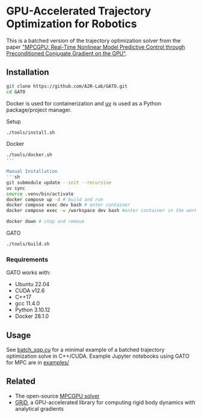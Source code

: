 # GPU-Accelerated Trajectory Optimization for Robotics

This is a batched version of the trajectory optimization solver from the paper ["MPCGPU: Real-Time Nonlinear Model Predictive Control through Preconditioned Conjugate Gradient on the GPU"](https://arxiv.org/abs/2309.08079).

## Installation

```sh
git clone https://github.com/A2R-Lab/GATO.git
cd GATO
```

Docker is used for containerization and [uv](https://docs.astral.sh/uv/) is used as a Python package/project manager.

Setup

```sh
./tools/install.sh
```

Docker

```sh
./tools/docker.sh
'''

Manual Installation
'''sh
git submodule update --init --recursive
uv sync
source .venv/bin/activate
docker compose up -d # build and run
docker compose exec dev bash # enter container
docker compose exec -w /workspace dev bash #enter container in the workspace directory

docker down # stop and remove
```

GATO

```sh
./tools/build.sh
```

### Requirements

GATO works with:

- Ubuntu 22.04
- CUDA v12.6
- C++17
- gcc 11.4.0
- Python 3.10.12
- Docker 28.1.0

## Usage

See [batch_sqp.cu](examples/batch_sqp.cu) for a minimal example of a batched trajectory optimization solve in C++/CUDA. Example Jupyter notebooks using GATO for MPC are in [examples/](examples/)

## Related

- The open-source [MPCGPU solver](https://github.com/A2R-Lab/MPCGPU)
- [GRiD](https://github.com/A2R-Lab/GRiD), a GPU-accelerated library for computing rigid body dynamics with analytical gradients
